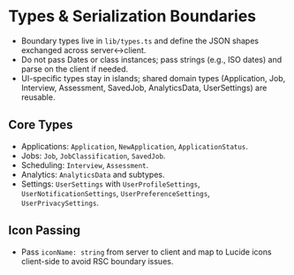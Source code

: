 # Types & Serialization Boundaries

- Boundary types live in `lib/types.ts` and define the JSON shapes exchanged across server↔client.
- Do not pass Dates or class instances; pass strings (e.g., ISO dates) and parse on the client if needed.
- UI-specific types stay in islands; shared domain types (Application, Job, Interview, Assessment, SavedJob, AnalyticsData, UserSettings) are reusable.

## Core Types

- Applications: `Application`, `NewApplication`, `ApplicationStatus`.
- Jobs: `Job`, `JobClassification`, `SavedJob`.
- Scheduling: `Interview`, `Assessment`.
- Analytics: `AnalyticsData` and subtypes.
- Settings: `UserSettings` with `UserProfileSettings`, `UserNotificationSettings`, `UserPreferenceSettings`, `UserPrivacySettings`.

## Icon Passing

- Pass `iconName: string` from server to client and map to Lucide icons client-side to avoid RSC boundary issues.
